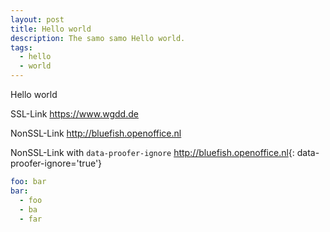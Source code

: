 ```yaml
---
layout: post
title: Hello world
description: The samo samo Hello world.
tags:
  - hello
  - world
---
```


Hello world

SSL-Link <https://www.wgdd.de>

NonSSL-Link <http://bluefish.openoffice.nl>

NonSSL-Link with `data-proofer-ignore` <http://bluefish.openoffice.nl>{: data-proofer-ignore='true'}

```YAML
foo: bar
bar:
  - foo
  - ba
  - far
```
